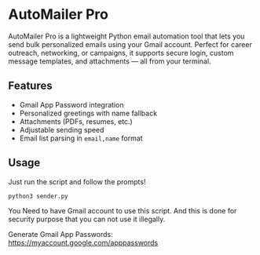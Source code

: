 # AutoMailer Pro

AutoMailer Pro is a lightweight Python email automation tool that lets you send bulk personalized emails using your Gmail account. Perfect for career outreach, networking, or campaigns, it supports secure login, custom message templates, and attachments — all from your terminal.

## Features
- Gmail App Password integration
- Personalized greetings with name fallback
- Attachments (PDFs, resumes, etc.)
- Adjustable sending speed
- Email list parsing in `email,name` format

## Usage
Just run the script and follow the prompts!

```bash
python3 sender.py
```
You Need to have Gmail account to use this script. And this is done for security purpose that you can not use it illegally.

Generate Gmail App Passwords: https://myaccount.google.com/apppasswords
